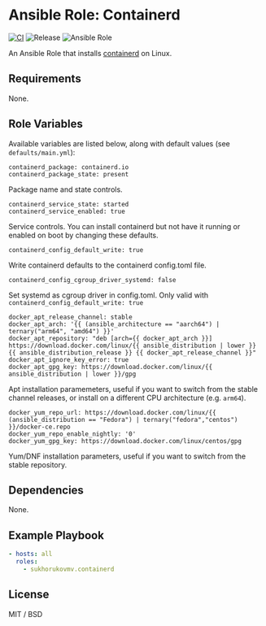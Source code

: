 # Ansible Role: Containerd

[![CI](https://github.com/sukhorukovmv/ansible-role-containerd/workflows/CI/badge.svg)](https://github.com/sukhorukovmv/ansible-role-containerd/actions?query=workflow%CI)
![Release](https://img.shields.io/github/v/release/sukhorukovmv/ansible-role-containerd)
![Ansible Role](https://img.shields.io/ansible/role/d/sukhorukovmv/containerd)

An Ansible Role that installs [containerd](https://containerd.io) on Linux.

## Requirements

None.

## Role Variables

Available variables are listed below, along with default values (see `defaults/main.yml`):

    containerd_package: containerd.io
    containerd_package_state: present

Package name and state controls.

    containerd_service_state: started
    containerd_service_enabled: true

Service controls. You can install containerd but not have it running or enabled on boot by changing these defaults.

    containerd_config_default_write: true

Write containerd defaults to the containerd config.toml file.

    containerd_config_cgroup_driver_systemd: false

Set systemd as cgroup driver in config.toml. Only valid with `containerd_config_default_write: true`

    docker_apt_release_channel: stable
    docker_apt_arch: '{{ (ansible_architecture == "aarch64") | ternary("arm64", "amd64") }}'
    docker_apt_repository: "deb [arch={{ docker_apt_arch }}] https://download.docker.com/linux/{{ ansible_distribution | lower }} {{ ansible_distribution_release }} {{ docker_apt_release_channel }}"
    docker_apt_ignore_key_error: true
    docker_apt_gpg_key: https://download.docker.com/linux/{{ ansible_distribution | lower }}/gpg

Apt installation paramemeters, useful if you want to switch from the stable channel releases, or install on a different CPU architecture (e.g. `arm64`).

    docker_yum_repo_url: https://download.docker.com/linux/{{ (ansible_distribution == "Fedora") | ternary("fedora","centos") }}/docker-ce.repo
    docker_yum_repo_enable_nightly: '0'
    docker_yum_gpg_key: https://download.docker.com/linux/centos/gpg

Yum/DNF installation parameters, useful if you want to switch from the stable repository.

## Dependencies

None.

## Example Playbook

```yaml
- hosts: all
  roles:
    - sukhorukovmv.containerd
```

## License

MIT / BSD
